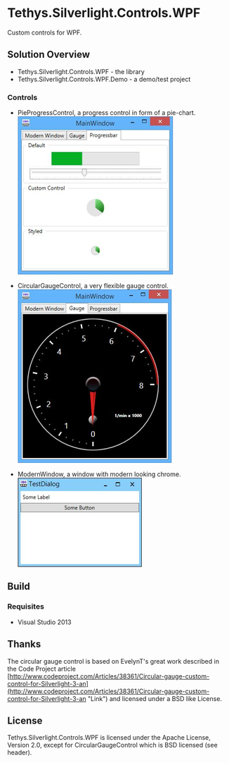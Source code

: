 Tethys.Silverlight.Controls.WPF
===============================

Custom controls for WPF.

## Solution Overview ##

* Tethys.Silverlight.Controls.WPF - the library
* Tethys.Silverlight.Controls.WPF.Demo - a demo/test project 

### Controls ###

* PieProgressControl, a progress control in form of a pie-chart.
  ![](https://github.com/tngraf/Tethys.Silverlight.Controls.WPF/blob/master/doc/PieProgressControl.jpg)

* CircularGaugeControl, a very flexible gauge control.
  ![](https://github.com/tngraf/Tethys.Silverlight.Controls.WPF/blob/master/doc/CircularGaugeControl.jpg)

* ModernWindow, a window with modern looking chrome.
  ![](https://github.com/tngraf/Tethys.Silverlight.Controls.WPF/blob/master/doc/ModernWindow.jpg)

## Build ##

### Requisites ###

* Visual Studio 2013

## Thanks ##

The circular gauge control is based on EvelynT's great work described
in the Code Project article [http://www.codeproject.com/Articles/38361/Circular-gauge-custom-control-for-Silverlight-3-an](http://www.codeproject.com/Articles/38361/Circular-gauge-custom-control-for-Silverlight-3-an "Link") and licensed
under a BSD like License.

## License ##

Tethys.Silverlight.Controls.WPF is licensed under the Apache License, Version 2.0, except for CircularGaugeControl which is BSD licensed
(see header).
